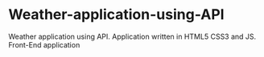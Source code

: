 # Weather-application-using-API
Weather application using API. Application written in HTML5 CSS3 and JS.
Front-End application
